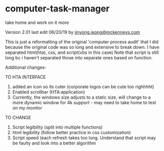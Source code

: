 # computer-task-manager
take home and work on it more

Version 2.01 last edit 06/20/19 by jinyong.jeong@mckenneys.com

This is just a reformatting of the original 'computer process audit' that I did because the original code was so long and extensive to break down.
I have separated html(hta), css, and script(vbs in this case)
Note that script is still long bc i haven't separated those into separate ones based on function.

Additional changes-

TO HTA INTERFACE
1. added an icon so its cuter (corporate logos can be cute too righhhht)
2. Enabled scrollbar (HTA:application)
3. Currently, the windows size adjusts to a static size, will change to a more dynamic window for 4k support - may need to take home to test on my monitor


TO CHANGE
1. Script legibility (split into multiple functions)
2. html legibility (follow better practice in css customization)
3. Script speed (each refresh takes too long. Understand that script may be faulty and look into a better algorithm
